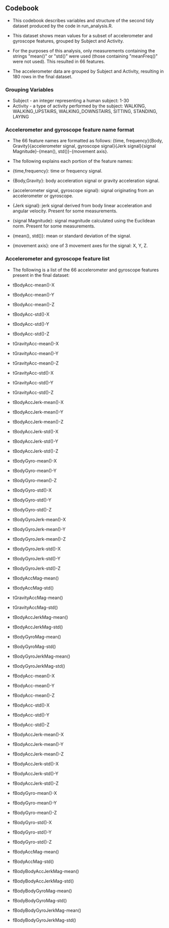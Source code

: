 ## Codebook

- This codebook describes variables and structure of the second tidy dataset produced by the code in run_analysis.R. 

- This dataset shows mean values for a subset of accelerometer and gyroscope features, grouped by Subject and Activity.

- For the purposes of this analysis, only measurements containing the strings "mean()" or "std()" were used (those containing "meanFreq()" were not used). This resulted in 66 features.

- The accelerometer data are grouped by Subject and Activity, resulting in 180 rows in the final dataset.


### Grouping Variables

- Subject - an integer representing a human subject: 1-30
- Activity - a type of activity performed by the subject: WALKING, WALKING_UPSTAIRS, WALKING_DOWNSTAIRS, SITTING, STANDING, LAYING


### Accelerometer and gyroscope feature name format

- The 66 feature names are formatted as follows: {time, frequency}{Body, Gravity}{accelerometer signal, gyroscope signal}{Jerk signal}{signal Magnitude}-{mean(), std()}-{movement axis}. 

- The following explains each portion of the feature names:

- {time,frequency}: time or frequency signal.
- {Body,Gravity}: body acceleration signal or gravity acceleration signal.
- {accelerometer signal, gyroscope signal}: signal originating from an accelerometer or gyroscope.
- {Jerk signal}: jerk signal derived from body linear acceleration and angular velocity. Present for some measurements.
- {signal Magnitude}: signal magnitude calculated using the Euclidean norm. Present for some measurements.
- {mean(), std()}: mean or standard deviation of the signal.
- {movement axis}: one of 3 movement axes for the signal: X, Y, Z.


### Accelerometer and gyroscope feature list
- The following is a list of the 66 accelerometer and gyroscope features present in the final dataset:

- tBodyAcc-mean()-X
- tBodyAcc-mean()-Y
- tBodyAcc-mean()-Z
- tBodyAcc-std()-X
- tBodyAcc-std()-Y
- tBodyAcc-std()-Z
- tGravityAcc-mean()-X
- tGravityAcc-mean()-Y
- tGravityAcc-mean()-Z
- tGravityAcc-std()-X
- tGravityAcc-std()-Y
- tGravityAcc-std()-Z
- tBodyAccJerk-mean()-X
- tBodyAccJerk-mean()-Y
- tBodyAccJerk-mean()-Z
- tBodyAccJerk-std()-X
- tBodyAccJerk-std()-Y
- tBodyAccJerk-std()-Z
- tBodyGyro-mean()-X
- tBodyGyro-mean()-Y
- tBodyGyro-mean()-Z
- tBodyGyro-std()-X
- tBodyGyro-std()-Y
- tBodyGyro-std()-Z
- tBodyGyroJerk-mean()-X
- tBodyGyroJerk-mean()-Y
- tBodyGyroJerk-mean()-Z
- tBodyGyroJerk-std()-X
- tBodyGyroJerk-std()-Y
- tBodyGyroJerk-std()-Z
- tBodyAccMag-mean()
- tBodyAccMag-std()
- tGravityAccMag-mean()
- tGravityAccMag-std()
- tBodyAccJerkMag-mean()
- tBodyAccJerkMag-std()
- tBodyGyroMag-mean()
- tBodyGyroMag-std()
- tBodyGyroJerkMag-mean()
- tBodyGyroJerkMag-std()
- fBodyAcc-mean()-X
- fBodyAcc-mean()-Y
- fBodyAcc-mean()-Z
- fBodyAcc-std()-X
- fBodyAcc-std()-Y
- fBodyAcc-std()-Z
- fBodyAccJerk-mean()-X
- fBodyAccJerk-mean()-Y
- fBodyAccJerk-mean()-Z
- fBodyAccJerk-std()-X
- fBodyAccJerk-std()-Y
- fBodyAccJerk-std()-Z
- fBodyGyro-mean()-X
- fBodyGyro-mean()-Y
- fBodyGyro-mean()-Z
- fBodyGyro-std()-X
- fBodyGyro-std()-Y
- fBodyGyro-std()-Z
- fBodyAccMag-mean()
- fBodyAccMag-std()
- fBodyBodyAccJerkMag-mean()
- fBodyBodyAccJerkMag-std()
- fBodyBodyGyroMag-mean()
- fBodyBodyGyroMag-std()
- fBodyBodyGyroJerkMag-mean()
- fBodyBodyGyroJerkMag-std()
